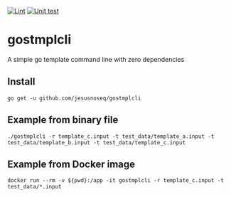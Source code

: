 [![Lint](https://github.com/jesusnoseq/gostmplcli/actions/workflows/lint.yml/badge.svg)](https://github.com/jesusnoseq/gostmplcli/actions/workflows/lint.yml)
[![Unit test](https://github.com/jesusnoseq/gostmplcli/actions/workflows/test.yml/badge.svg)](https://github.com/jesusnoseq/gostmplcli/actions/workflows/test.yml)


# gostmplcli
A simple go template command line with zero dependencies

## Install
```shell script
go get -u github.com/jesusnoseq/gostmplcli
```

## Example from binary file
```shell script
./gostmplcli -r template_c.input -t test_data/template_a.input -t test_data/template_b.input -t test_data/template_c.input
```

## Example from Docker image
```shell script
docker run --rm -v ${pwd}:/app -it gostmplcli -r template_c.input -t test_data/*.input
```
